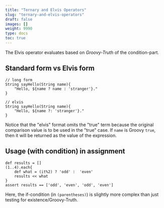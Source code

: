 ```yaml
---
title: "Ternary and Elvis Operators"
slug: "ternary-and-elvis-operators"
draft: false
images: []
weight: 9990
type: docs
toc: true
---
```


The Elvis operator evaluates based on *Groovy-Truth* of the condition-part.

## Standard form vs Elvis form
    // long form
    String sayHello(String name){
        "Hello, ${name ? name : 'stranger'}."
    }
    
    // elvis
    String sayHello(String name){
        "Hello, ${name ?: 'stranger'}."
    }

Notice that the "elvis" format omits the "true" term because the original comparison value is to be used in the "true" case. If `name` is Groovy `true`, then it will be returned as the value of the expression.

## Usage (with condition) in assignment
    def results = []
    (1..4).each{
        def what = (it%2) ? 'odd' :  'even'
        results << what
    }
    assert results == ['odd', 'even', 'odd', 'even']

Here, the if-condition (in `(parentheses)`) is slightly more complex than just testing for existence/Groovy-Truth.


